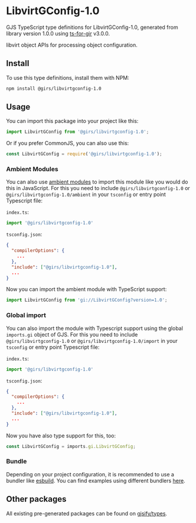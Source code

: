 
# LibvirtGConfig-1.0

GJS TypeScript type definitions for LibvirtGConfig-1.0, generated from library version 1.0.0 using [ts-for-gir](https://github.com/gjsify/ts-for-gir) v3.0.0.

libvirt object APIs for processing object configuration.

## Install

To use this type definitions, install them with NPM:
```bash
npm install @girs/libvirtgconfig-1.0
```

## Usage

You can import this package into your project like this:
```ts
import LibvirtGConfig from '@girs/libvirtgconfig-1.0';
```

Or if you prefer CommonJS, you can also use this:
```ts
const LibvirtGConfig = require('@girs/libvirtgconfig-1.0');
```

### Ambient Modules

You can also use [ambient modules](https://github.com/gjsify/ts-for-gir/tree/main/packages/cli#ambient-modules) to import this module like you would do this in JavaScript.
For this you need to include `@girs/libvirtgconfig-1.0` or `@girs/libvirtgconfig-1.0/ambient` in your `tsconfig` or entry point Typescript file:

`index.ts`:
```ts
import '@girs/libvirtgconfig-1.0'
```

`tsconfig.json`:
```json
{
  "compilerOptions": {
    ...
  },
  "include": ["@girs/libvirtgconfig-1.0"],
  ...
}
```

Now you can import the ambient module with TypeScript support: 

```ts
import LibvirtGConfig from 'gi://LibvirtGConfig?version=1.0';
```

### Global import

You can also import the module with Typescript support using the global `imports.gi` object of GJS.
For this you need to include `@girs/libvirtgconfig-1.0` or `@girs/libvirtgconfig-1.0/import` in your `tsconfig` or entry point Typescript file:

`index.ts`:
```ts
import '@girs/libvirtgconfig-1.0'
```

`tsconfig.json`:
```json
{
  "compilerOptions": {
    ...
  },
  "include": ["@girs/libvirtgconfig-1.0"],
  ...
}
```

Now you have also type support for this, too:

```ts
const LibvirtGConfig = imports.gi.LibvirtGConfig;
```

### Bundle

Depending on your project configuration, it is recommended to use a bundler like [esbuild](https://esbuild.github.io/). You can find examples using different bundlers [here](https://github.com/gjsify/ts-for-gir/tree/main/examples).

## Other packages

All existing pre-generated packages can be found on [gjsify/types](https://github.com/gjsify/types).

